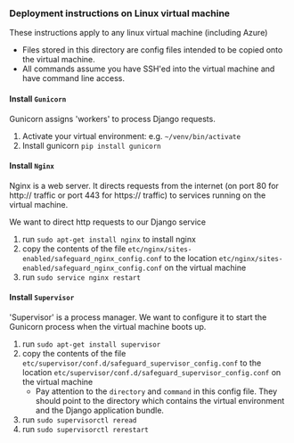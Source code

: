 ### Deployment instructions on Linux virtual machine

These instructions apply to any linux virtual machine (including Azure)

- Files stored in this directory are config files intended to be copied onto the virtual machine.
- All commands assume you have SSH'ed into the virtual machine and have command line access.

#### Install `Gunicorn`

Gunicorn assigns 'workers' to process Django requests.

1. Activate your virtual environment: e.g. `~/venv/bin/activate`
2. Install gunicorn `pip install gunicorn`

#### Install `Nginx`

Nginx is a web server. It directs requests from the internet (on port 80 for http:// traffic or port 443 for https:// traffic) to services running on the virtual machine.

We want to direct http requests to our Django service

1. run `sudo apt-get install nginx` to install nginx
2. copy the contents of the file `etc/nginx/sites-enabled/safeguard_nginx_config.conf` to the location `etc/nginx/sites-enabled/safeguard_nginx_config.conf` on the virtual machine
3. run `sudo service nginx restart`

#### Install `Supervisor`

'Supervisor' is a process manager.
We want to configure it to start the Gunicorn process when the virtual machine boots up.

1. run `sudo apt-get install supervisor`
2. copy the contents of the file `etc/supervisor/conf.d/safeguard_supervisor_config.conf` to the location `etc/supervisor/conf.d/safeguard_supervisor_config.conf` on the virtual machine
   - Pay attention to the `directory` and `command` in this config file. They should point to the directory which contains the virtual environment and the Django application bundle.
3. run `sudo supervisorctl reread`
4. run `sudo supervisorctl rerestart`
